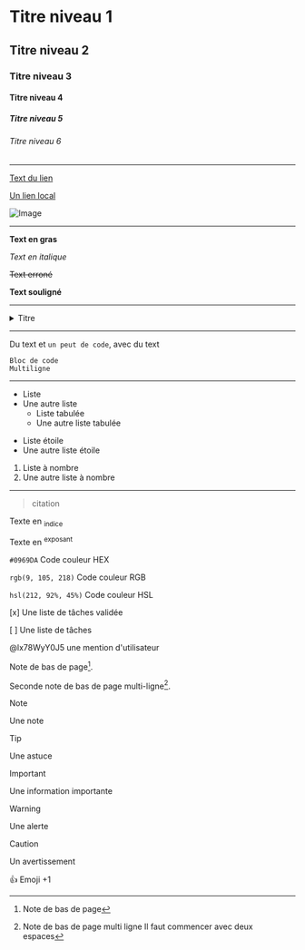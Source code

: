 # Titre niveau 1

## Titre niveau 2

### Titre niveau 3

#### Titre niveau 4

##### Titre niveau 5

###### Titre niveau 6

---

[Text du lien](https://pages.github.com/)

[Un lien local](/CONTRIBUTING.md)

![Image](https://avatars.githubusercontent.com/u/84735589?v=4)

---

**Text en gras**

*Text en italique*

~~Text erroné~~

__Text souligné__

---

<details>
<summary>Titre</summary>
Text
</details>

---

Du text et `un peut de code`, avec du text

```
Bloc de code
Multiligne
```

---

- Liste
- Une autre liste
  - Liste tabulée
  - Une autre liste tabulée
* Liste étoile
* Une autre liste étoile
1. Liste à nombre
2. Une autre liste à nombre

---

> citation

Texte en <sub>indice</sub>

Texte en <sup>exposant</sup>

`#0969DA` Code couleur HEX

`rgb(9, 105, 218)` Code couleur RGB

`hsl(212, 92%, 45%)` Code couleur HSL

[x] Une liste de tâches validée

[ ] Une liste de tâches

@lx78WyY0J5 une mention d'utilisateur

Note de bas de page[^1].

Seconde note de bas de page multi-ligne[^2].

[^1]: Note de bas de page
[^2]: Note de bas de page multi ligne
  Il faut commencer avec deux espaces


> [!NOTE]
> Une note

> [!TIP]
> Une astuce

> [!IMPORTANT]
> Une information importante

> [!WARNING]
> Une alerte

> [!CAUTION]
> Un avertissement

:+1: Emoji +1

<!-- Commentaire ignoré -->
